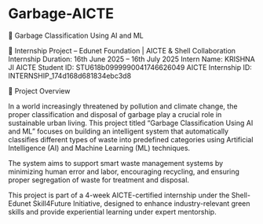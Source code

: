 # Garbage-AICTE
🧠 Garbage Classification Using AI and ML

🚀 Internship Project – Edunet Foundation | AICTE & Shell Collaboration
Internship Duration: 16th June 2025 – 16th July 2025
Intern Name: KRISHNA JI
AICTE Student ID: STU618b0999990041746626049
AICTE Internship ID: INTERNSHIP_174d168d681834ebc3d8

📌 Project Overview

In a world increasingly threatened by pollution and climate change, the proper classification and disposal of garbage play a crucial role in sustainable urban living. This project titled “Garbage Classification Using AI and ML” focuses on building an intelligent system that automatically classifies different types of waste into predefined categories using Artificial Intelligence (AI) and Machine Learning (ML) techniques.

The system aims to support smart waste management systems by minimizing human error and labor, encouraging recycling, and ensuring proper segregation of waste for treatment and disposal.

This project is part of a 4-week AICTE-certified internship under the Shell-Edunet Skill4Future Initiative, designed to enhance industry-relevant green skills and provide experiential learning under expert mentorship.
